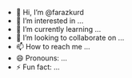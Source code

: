 - 👋 Hi, I’m @farazkurd
- 👀 I’m interested in ...
- 🌱 I’m currently learning ...
- 💞️ I’m looking to collaborate on ...
- 📫 How to reach me ...
- 😄 Pronouns: ...
- ⚡ Fun fact: ...

<!---
farazkurd/farazkurd is a ✨ special ✨ repository because its `README.md` (this file) appears on your GitHub profile.
You can click the Preview link to take a look at your changes.
--->
